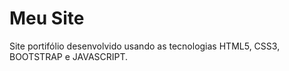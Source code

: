 # Meu Site
 Site portifólio desenvolvido usando as tecnologias HTML5, CSS3, BOOTSTRAP e JAVASCRIPT.
